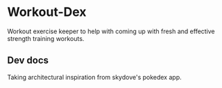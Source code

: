 # Workout-Dex
Workout exercise keeper to help with coming up with fresh and effective strength training workouts.

## Dev docs
Taking architectural inspiration from skydove's pokedex app.